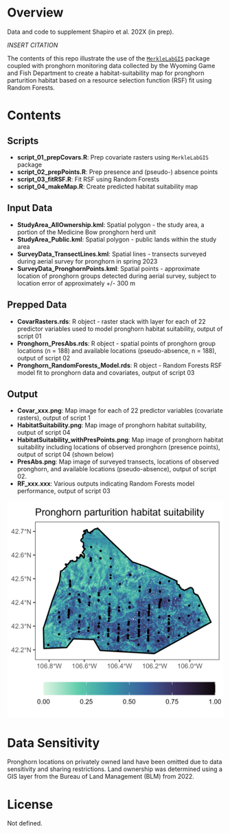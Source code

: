 # Overview

Data and code to supplement Shapiro et al. 202X (in prep).

*INSERT CITATION*

The contents of this repo illustrate the use of the [`MerkleLabGIS`](https://github.com/jmerkle1/MerkleLabGIS) package coupled with pronghorn monitoring data collected by the Wyoming Game and Fish Department to create a habitat-suitability map for pronghorn parturition habitat based on a resource selection function (RSF) fit using Random Forests.

# Contents
## Scripts
- **script_01_prepCovars.R**:  Prep covariate rasters using `MerkleLabGIS` package
- **script_02_prepPoints.R**:  Prep presence and (pseudo-) absence points
- **script_03_fitRSF.R**:  Fit RSF using Random Forests
- **script_04_makeMap.R**:  Create predicted habitat suitability map

## Input Data
- **StudyArea_AllOwnership.kml**:  Spatial polygon - the study area, a portion of the Medicine Bow pronghorn herd unit
- **StudyArea_Public.kml**:  Spatial polygon - public lands within the study area
- **SurveyData_TransectLines.kml**:  Spatial lines -  transects surveyed during aerial survey for pronghorn in spring 2023
- **SurveyData_PronghornPoints.kml**:  Spatial points - approximate location of pronghorn groups detected during aerial survey, subject to location error of approximately +/- 300 m

## Prepped Data
- **CovarRasters.rds**:  R object - raster stack with layer for each of 22 predictor variables used to model pronghorn habitat suitability, output of script 01
- **Pronghorn_PresAbs.rds**:  R object - spatial points of pronghorn group locations (n = 188) and available locations (pseudo-absence, n = 188), output of script 02
- **Pronghorn_RandomForests_Model.rds**:  R object - Random Forests RSF model fit to pronghorn data and covariates, output of script 03

## Output
- **Covar_xxx.png**:  Map image for each of 22 predictor variables (covariate rasters), output of script 1
- **HabitatSuitability.png**:  Map image of pronghorn habitat suitability, output of script 04
- **HabitatSuitability_withPresPoints.png**:  Map image of pronghorn habitat suitability including locations of observed pronghorn (presence points), output of script 04 (shown below)
- **PresAbs.png**:  Map image of surveyed transects, locations of observed pronghorn, and available locations (pseudo-absence), output of script 02.
- **RF_xxx.xxx**:  Various outputs indicating Random Forests model performance, output of script 03

![](Output/HabitatSuitability_withPresPoints.png)

# Data Sensitivity
Pronghorn locations on privately owned land have been omitted due to data sensitivity and sharing restrictions.  Land ownership was determined using a GIS layer from the Bureau of Land Management (BLM) from 2022.

# License
Not defined.
